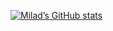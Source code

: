 [![Milad’s GitHub stats](https://readme-stat-40nz8e30s-demolens-projects.vercel.app/api?username=demolen)](https://github.com/demolen/github-readme-stats)
